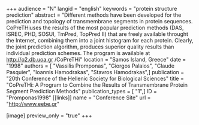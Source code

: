 +++
audience = "N"
langid = "english"
keywords = "protein structure prediction"
abstract = "Different methods have been developed for the prediction and topology of transmembrane segments in protein sequences. CoPreTHiuses the results of the most popular prediction methods (DAS, ISREC, PHD, SOSUI, TmPred, TopPred II) that are freely available throught the Internet, combining them into a joint histogram for each protein. Clearly, the joint prediction algorithm, produces superior quality results than individual prediction schemes. The program is available at http://o2.db.uoa.gr /CoPreTHi"
location = "Samos Island, Greece"
date = "1998"
authors = [ "Vassilis Promponas", "Giorgos Palaios", "Claude Pasquier", "Ioannis Hamodrakas", "Stavros Hamodrakas",]
publication = "20th Conference of the Hellenic Society for Biological Sciences"
title = "CoPreTHi: A Program to Combine the Results of Transmembrane Protein Segment Prediction Methods"
publication_types = [ "1",]
ID = "Promponas1998"
[[links]]
name = "Conference Site"
url = "http://www.eebe.gr"

[image]
preview_only = "true"
+++
